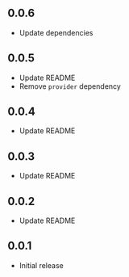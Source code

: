 ## 0.0.6
- Update dependencies

## 0.0.5
- Update README
- Remove `provider` dependency

## 0.0.4
- Update README

## 0.0.3
- Update README

## 0.0.2
- Update README

## 0.0.1
- Initial release
